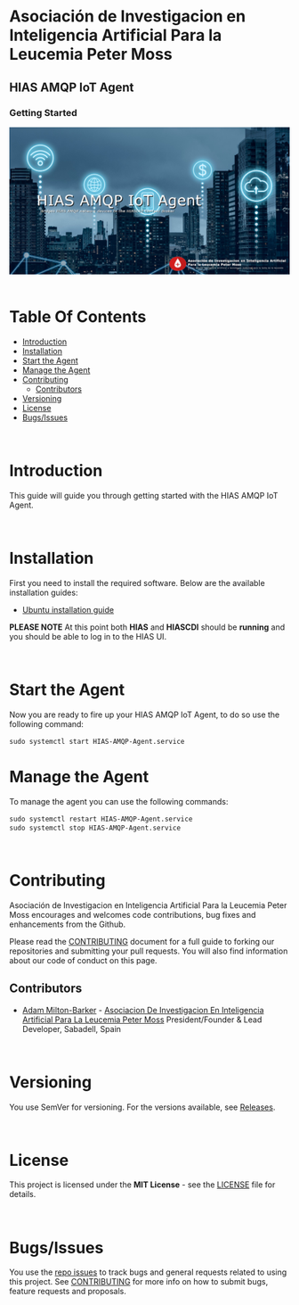 # Asociación de Investigacion en Inteligencia Artificial Para la Leucemia Peter Moss
## HIAS AMQP IoT Agent
### Getting Started

![HIAS AMQP IoT AgentHIAS AMQP IoT Agent](../assets/images/hias-amqp-iot-agent.jpg)
&nbsp;

# Table Of Contents

- [Introduction](#introduction)
- [Installation](#installation)
- [Start the Agent](#start-the-agent)
- [Manage the Agent](#manage-the-agent)
- [Contributing](#contributing)
  - [Contributors](#contributors)
- [Versioning](#versioning)
- [License](#license)
- [Bugs/Issues](#bugs-issues)

&nbsp;

# Introduction
This guide will guide you through getting started with the HIAS AMQP IoT Agent.

&nbsp;

# Installation
First you need to install the required software. Below are the available installation guides:

- [Ubuntu installation guide](installation/ubuntu.md)

**PLEASE NOTE** At this point both **HIAS** and **HIASCDI** should be **running** and you should be able to log in to the HIAS UI.

&nbsp;

# Start the Agent

Now you are ready to fire up your HIAS AMQP IoT Agent, to do so use the following command:

```
sudo systemctl start HIAS-AMQP-Agent.service
```

# Manage the Agent

To manage the agent you can use the following commands:

```
sudo systemctl restart HIAS-AMQP-Agent.service
sudo systemctl stop HIAS-AMQP-Agent.service
```

&nbsp;

# Contributing

Asociación de Investigacion en Inteligencia Artificial Para la Leucemia Peter Moss encourages and welcomes code contributions, bug fixes and enhancements from the Github.

Please read the [CONTRIBUTING](../CONTRIBUTING.md "CONTRIBUTING") document for a full guide to forking our repositories and submitting your pull requests. You will also find information about our code of conduct on this page.

## Contributors

- [Adam Milton-Barker](https://www.leukemiaresearchassociation.ai/team/adam-milton-barker "Adam Milton-Barker") - [Asociacion De Investigacion En Inteligencia Artificial Para La Leucemia Peter Moss](https://www.leukemiaresearchassociation.ai "Asociacion De Investigacion En Inteligencia Artificial Para La Leucemia Peter Moss") President/Founder & Lead Developer, Sabadell, Spain

&nbsp;

# Versioning

You use SemVer for versioning. For the versions available, see [Releases](../releases "Releases").

&nbsp;

# License

This project is licensed under the **MIT License** - see the [LICENSE](../LICENSE "LICENSE") file for details.

&nbsp;

# Bugs/Issues

You use the [repo issues](../issues "repo issues") to track bugs and general requests related to using this project. See [CONTRIBUTING](../CONTRIBUTING.md "CONTRIBUTING") for more info on how to submit bugs, feature requests and proposals.